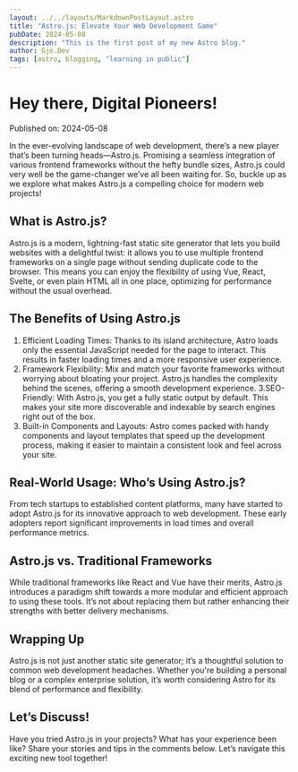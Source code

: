 ```yaml
---
layout: ../../layouts/MarkdownPostLayout.astro
title: "Astro.js: Elevate Your Web Development Game"
pubDate: 2024-05-08
description: "This is the first post of my new Astro blog."
author: Gjo.Dev
tags: [astro, blogging, "learning in public"]
---
```


# Hey there, Digital Pioneers!

Published on: 2024-05-08

In the ever-evolving landscape of web development, there’s a new player that’s been turning heads—Astro.js. Promising a seamless integration of various frontend frameworks without the hefty bundle sizes, Astro.js could very well be the game-changer we’ve all been waiting for. So, buckle up as we explore what makes Astro.js a compelling choice for modern web projects!

## What is Astro.js?

Astro.js is a modern, lightning-fast static site generator that lets you build websites with a delightful twist: it allows you to use multiple frontend frameworks on a single page without sending duplicate code to the browser. This means you can enjoy the flexibility of using Vue, React, Svelte, or even plain HTML all in one place, optimizing for performance without the usual overhead.

## The Benefits of Using Astro.js

1. Efficient Loading Times: Thanks to its island architecture, Astro loads only the essential JavaScript needed for the page to interact. This results in faster loading times and a more responsive user experience.
2. Framework Flexibility: Mix and match your favorite frameworks without worrying about bloating your project. Astro.js handles the complexity behind the scenes, offering a smooth development experience.
3.SEO-Friendly: With Astro.js, you get a fully static output by default. This makes your site more discoverable and indexable by search engines right out of the box.
4. Built-in Components and Layouts: Astro comes packed with handy components and layout templates that speed up the development process, making it easier to maintain a consistent look and feel across your site.

## Real-World Usage: Who’s Using Astro.js?
From tech startups to established content platforms, many have started to adopt Astro.js for its innovative approach to web development. These early adopters report significant improvements in load times and overall performance metrics.

## Astro.js vs. Traditional Frameworks
While traditional frameworks like React and Vue have their merits, Astro.js introduces a paradigm shift towards a more modular and efficient approach to using these tools. It’s not about replacing them but rather enhancing their strengths with better delivery mechanisms.

## Wrapping Up
Astro.js is not just another static site generator; it’s a thoughtful solution to common web development headaches. Whether you're building a personal blog or a complex enterprise solution, it’s worth considering Astro for its blend of performance and flexibility.

## Let’s Discuss!
Have you tried Astro.js in your projects? What has your experience been like? Share your stories and tips in the comments below. Let’s navigate this exciting new tool together!